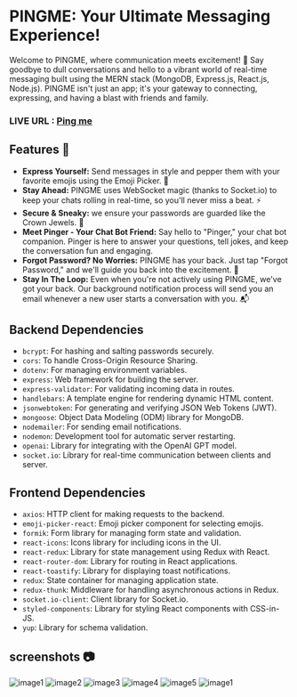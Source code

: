 
# PINGME: Your Ultimate Messaging Experience!

Welcome to PINGME, where communication meets excitement! 🚀 Say goodbye to dull conversations and hello to a vibrant world of real-time messaging built using the MERN stack (MongoDB, Express.js, React.js, Node.js). PINGME isn't just an app; it's your gateway to connecting, expressing, and having a blast with friends and family.

### **LIVE URL** : [Ping me](https://pingme-lrtf.onrender.com/)

## Features 🌟

- **Express Yourself:** Send messages in style and pepper them with your favorite emojis using the Emoji Picker. 🎉
- **Stay Ahead:** PINGME uses WebSocket magic (thanks to Socket.io) to keep your chats rolling in real-time, so you'll never miss a beat. ⚡️
- **Secure & Sneaky:** we ensure  your passwords are guarded like the Crown Jewels. 👑
- **Meet Pinger - Your Chat Bot Friend:** Say hello to "Pinger," your chat bot companion. Pinger is here to answer your questions, tell jokes, and keep the conversation fun and engaging.
- **Forgot Password? No Worries:**  PINGME has your back. Just tap "Forgot Password," and we'll guide you back into the excitement. 💌
- **Stay In The Loop:** Even when you're not actively using PINGME, we've got your back. Our background notification process will send you an email whenever a new user starts a conversation with you. 📬


## Backend Dependencies

- `bcrypt`: For hashing and salting passwords securely.
- `cors`: To handle Cross-Origin Resource Sharing.
- `dotenv`: For managing environment variables.
- `express`: Web framework for building the server.
- `express-validator`: For validating incoming data in routes.
- `handlebars`: A template engine for rendering dynamic HTML content.
- `jsonwebtoken`: For generating and verifying JSON Web Tokens (JWT).
- `mongoose`: Object Data Modeling (ODM) library for MongoDB.
- `nodemailer`: For sending email notifications.
- `nodemon`: Development tool for automatic server restarting.
- `openai`: Library for integrating with the OpenAI GPT model.
- `socket.io`: Library for real-time communication between clients and server.

## Frontend Dependencies

- `axios`: HTTP client for making requests to the backend.
- `emoji-picker-react`: Emoji picker component for selecting emojis.
- `formik`: Form library for managing form state and validation.
- `react-icons`: Icons library for including icons in the UI.
- `react-redux`: Library for state management using Redux with React.
- `react-router-dom`: Library for routing in React applications.
- `react-toastify`: Library for displaying toast notifications.
- `redux`: State container for managing application state.
- `redux-thunk`: Middleware for handling asynchronous actions in Redux.
- `socket.io-client`: Client library for Socket.io.
- `styled-components`: Library for styling React components with CSS-in-JS.
- `yup`: Library for schema validation.



## screenshots 📷

![image1](https://github.com/nikhilkumar1505/PingMe/assets/68338566/ab86c10f-6dc6-4bff-be6d-edb90c725fdb)
![image2](https://github.com/nikhilkumar1505/PingMe/assets/68338566/4fd77ebc-bb16-4600-af63-ef500a96fd5d)
![image3](https://github.com/nikhilkumar1505/PingMe/assets/68338566/d103a10f-9916-4ebb-874d-68e25579e77e)
![image4](https://github.com/nikhilkumar1505/PingMe/assets/68338566/7405d9c7-9f4a-4256-a872-27f90059d234)
![image5](https://github.com/nikhilkumar1505/PingMe/assets/68338566/ecae8c45-629d-4e98-a499-995c40427259)
![image1](https://github.com/nikhilkumar1505/PingMe/assets/68338566/26a12fbc-e5c9-4b54-93c4-adf5f5ebd3e7)

